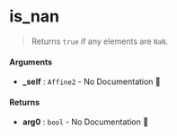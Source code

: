 # is\_nan

>  Returns `true` if any elements are `NaN`.

#### Arguments

- **\_self** : `Affine2` \- No Documentation 🚧

#### Returns

- **arg0** : `bool` \- No Documentation 🚧